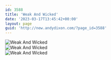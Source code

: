 ```yaml
---
id: 3588
title: 'Weak And Wicked'
date: '2023-03-17T13:45:42+00:00'
layout: page
guid: 'http://new.andydixon.com/?page_id=3588'
---
```


![Weak And Wicked](https://i0.wp.com/assets.g8x2.ldn.idrivee2-23.com/posters/Weak%20And%20Wicked%2001.jpg?w=1200&ssl=1 "Weak And Wicked")  
![Weak And Wicked](https://i0.wp.com/assets.g8x2.ldn.idrivee2-23.com/posters/Weak%20And%20Wicked%2002.jpg?w=1200&ssl=1 "Weak And Wicked")  
![Weak And Wicked](https://i0.wp.com/assets.g8x2.ldn.idrivee2-23.com/posters/Weak%20And%20Wicked%2003.jpg?w=1200&ssl=1 "Weak And Wicked")